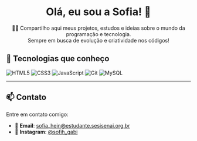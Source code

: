 <h1 align="center">Olá, eu sou a Sofia! 👋</h1>

<p align="center">
  👩‍💻 Compartilho aqui meus projetos, estudos e ideias sobre o mundo da programação e tecnologia.<br>
  Sempre em busca de evolução e criatividade nos códigos!
</p>

## 🚀 Tecnologias que conheço

<p align="left">
  <img src="https://img.shields.io/badge/HTML5-E34F26?style=for-the-badge&logo=html5&logoColor=white" alt="HTML5"/>
  <img src="https://img.shields.io/badge/CSS3-1572B6?style=for-the-badge&logo=css3&logoColor=white" alt="CSS3"/>
  <img src="https://img.shields.io/badge/JavaScript-F7DF1E?style=for-the-badge&logo=javascript&logoColor=black" alt="JavaScript"/>
  <img src="https://img.shields.io/badge/Git-F05032?style=for-the-badge&logo=git&logoColor=white" alt="Git"/>
  <img src="https://img.shields.io/badge/MySQL-00758F?style=for-the-badge&logo=mysql&logoColor=white" alt="MySQL"/>
</p>

---

## 📫 Contato

Entre em contato comigo:

- 📧 **Email**: [sofia_hein@estudante.sesisenai.org.br](mailto:sofia_hein@estudante.sesisenai.org.br)  
- 📸 **Instagram**: [@sofih_gabi](https://instagram.com/sofih_gabi)
